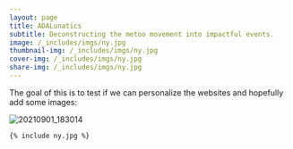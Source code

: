 ```yaml
---
layout: page
title: ADALunatics
subtitle: Deconstructing the metoo movement into impactful events. 
image: /_includes/imgs/ny.jpg
thumbnail-img: /_includes/imgs/ny.jpg
cover-img: /_includes/imgs/ny.jpg
share-img: /_includes/imgs/ny.jpg
---
```


The goal of this is to test if we can personalize the websites and hopefully add some images:

![20210901_183014](https://user-images.githubusercontent.com/65892642/145226409-c5993575-1bca-4a72-a5e5-d55359039b03.jpg)



```
{% include ny.jpg %}
```
